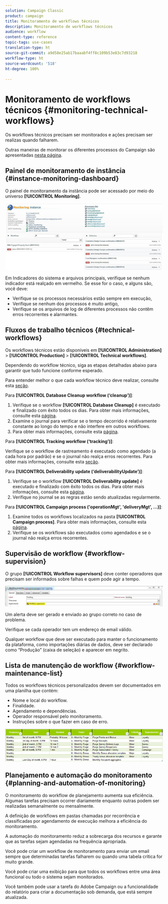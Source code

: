 ```yaml
---
solution: Campaign Classic
product: campaign
title: Monitoramento de workflows técnicos
description: Monitoramento de workflows técnicos
audience: workflow
content-type: reference
topic-tags: use-cases
translation-type: ht
source-git-commit: a9d58e25ab17baaabf4ff8c109b53e83c7d93218
workflow-type: ht
source-wordcount: '518'
ht-degree: 100%

---
```



# Monitoramento de workflows técnicos {#monitoring-technical-workflows}

Os workflows técnicos precisam ser monitorados e ações precisam ser realizas quando falharem.

Outras maneiras de monitorar os diferentes processos do Campaign são apresentadas [nesta página](../../production/using/monitoring-guidelines.md).

## Painel de monitoramento de instância {#instance-monitoring-dashboard}

O painel de monitoramento da instância pode ser acessado por meio do universo **[!UICONTROL Monitoring]**.

![](assets/monitoring_technical_workflows1.png)

Em Indicadores do sistema e arquivos principais, verifique se nenhum indicador está realçado em vermelho. Se esse for o caso, e alguns são, você deve:

* Verifique se os processos necessários estão sempre em execução,
* Verifique se nenhum dos processos é muito antigo,
* Verifique se os arquivos de log de diferentes processos não contêm erros recorrentes e alarmantes.

## Fluxos de trabalho técnicos {#technical-workflows}

Os workflows técnicos estão disponíveis em **[!UICONTROL Administration]** > **[!UICONTROL Production]** > **[!UICONTROL Technical workflows]**.

Dependendo do workflow técnico, siga as etapas detalhadas abaixo para garantir que tudo funcione conforme esperado.

Para entender melhor o que cada workflow técnico deve realizar, consulte esta [seção](../../workflow/using/about-technical-workflows.md).

Para **[!UICONTROL Database Cleanup workflow (‘cleanup’)]**:

1. Verifique se o workflow **[!UICONTROL Database Cleanup]** é executado e finalizado com êxito todos os dias. Para obter mais informações, consulte esta [página](../../workflow/using/delivery.md).
1. Examine o journal para verificar se o tempo decorrido é relativamente constante ao longo do tempo e não interfere em outros workflows.
1. Para obter mais informações, consulte esta [página](../../production/using/database-cleanup-workflow.md).

Para **[!UICONTROL Tracking workflow (‘tracking’)]**:

Verifique se o workflow de rastreamento é executado como agendado (a cada hora por padrão) e se o journal não realça erros recorrentes. Para obter mais informações, consulte esta [seção](../../workflow/using/delivery.md).

Para **[!UICONTROL Deliverability update (‘deliverabilityUpdate’)]**:

1. Verifique se o workflow **[!UICONTROL Deliverability update]** é executado e finalizado com êxito todos os dias. Para obter mais informações, consulte esta [página](../../workflow/using/delivery.md).
1. Verifique no journal se as regras estão sendo atualizadas regularmente.

Para **[!UICONTROL Campaign process ('operationMgt', 'deliveryMgt', ...)]**:

1. Examine todos os workflows localizados na pasta **[!UICONTROL Campaign process]**. Para obter mais informações, consulte esta [página](../../workflow/using/about-technical-workflows.md).
1. Verifique se os workflows são executados como agendados e se o journal não realça erros recorrentes.

## Supervisão de workflow {#workflow-supervision}

O grupo **[!UICONTROL Workflow supervisors]** deve conter operadores que precisam ser informados sobre falhas e quem pode agir a tempo.

![](assets/monitoring_technical_workflows3.png)

Um alerta deve ser gerado e enviado ao grupo correto no caso de problema.

Verifique se cada operador tem um endereço de email válido.

Qualquer workflow que deve ser executado para manter o funcionamento da plataforma, como importações diárias de dados, deve ser declarado como “Produção” (caixa de seleção) e aparecer em negrito.

## Lista de manutenção de workflow {#workflow-maintenance-list}

Todos os workflows técnicos personalizados devem ser documentados em uma planilha que contém:

* Nome e local do workflow.
* Finalidade.
* Agendamento e dependências.
* Operador responsável pelo monitoramento.
* Instruções sobre o que fazer em caso de erro.

![](assets/monitoring_technical_workflows4.png)

## Planejamento e automação do monitoramento {#planning-and-automation-of-monitoring}

O monitoramento do workflow de planejamento aumenta sua eficiência. Algumas tarefas precisam ocorrer diariamente enquanto outras podem ser realizadas semanalmente ou mensalmente.

A definição de workflows em pastas chamadas por recorrência e classificadas por agendamento de execução melhora a eficiência do monitoramento.

A automação do monitoramento reduz a sobrecarga dos recursos e garante que as tarefas sejam agendadas na frequência apropriada.

Você pode criar um workflow de monitoramento para enviar um email sempre que determinadas tarefas falharem ou quando uma tabela crítica for muito grande.

Você pode criar uma exibição para que todos os workflows entre uma área funcional ou todo o sistema sejam monitorados.

Você também pode usar a tarefa do Adobe Campaign ou a funcionalidade do relatório para criar a documentação sob demanda, que está sempre atualizada.
